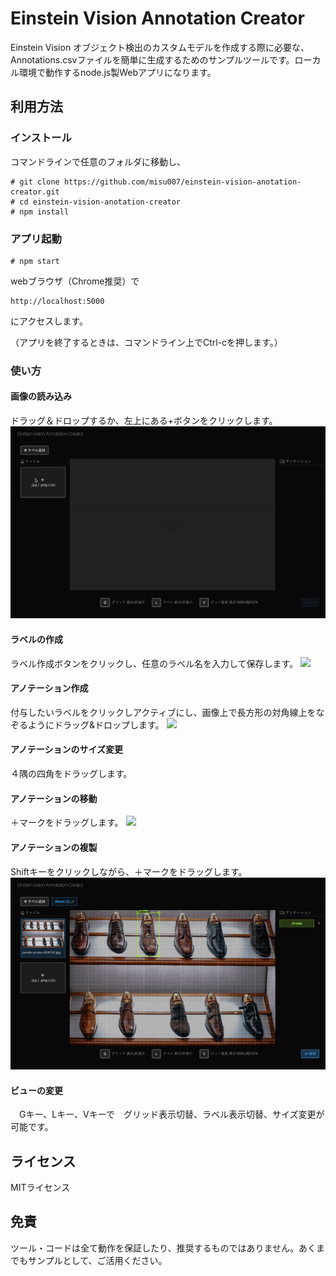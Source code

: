 # Einstein Vision Annotation Creator

Einstein Vision オブジェクト検出のカスタムモデルを作成する際に必要な、Annotations.csvファイルを簡単に生成するためのサンプルツールです。ローカル環境で動作するnode.js製Webアプリになります。


## 利用方法
### インストール

コマンドラインで任意のフォルダに移動し、
```
# git clone https://github.com/misu007/einstein-vision-anotation-creator.git
# cd einstein-vision-anotation-creator
# npm install
```

### アプリ起動
```
# npm start
```

webブラウザ（Chrome推奨）で
```
http://localhost:5000
```
にアクセスします。

（アプリを終了するときは、コマンドライン上でCtrl-cを押します。）

### 使い方

#### 画像の読み込み
ドラッグ＆ドロップするか、左上にある+ボタンをクリックします。
<img src="https://github.com/misu007/einstein-vision-annotation-creator/blob/master/readme/img001.gif"/>

#### ラベルの作成
ラベル作成ボタンをクリックし、任意のラベル名を入力して保存します。
<img src="https://github.com/misu007/einstein-vision-annotation-creator/blob/master/readme/img002.gif"/>

#### アノテーション作成
付与したいラベルをクリックしアクティブにし、画像上で長方形の対角線上をなぞるようにドラッグ&ドロップします。
<img src="https://github.com/misu007/einstein-vision-annotation-creator/blob/master/readme/img003.gif"/>

#### アノテーションのサイズ変更
４隅の四角をドラッグします。

#### アノテーションの移動
＋マークをドラッグします。
<img src="https://github.com/misu007/einstein-vision-annotation-creator/blob/master/readme/img004.gif"/>

#### アノテーションの複製
Shiftキーをクリックしながら、＋マークをドラッグします。
<img src="https://github.com/misu007/einstein-vision-annotation-creator/blob/master/readme/img005.gif"/>

#### ビューの変更
　Gキー、Lキー、Vキーで　グリッド表示切替、ラベル表示切替、サイズ変更が可能です。



## ライセンス
MITライセンス

## 免責
ツール・コードは全て動作を保証したり、推奨するものではありません。あくまでもサンプルとして、ご活用ください。
